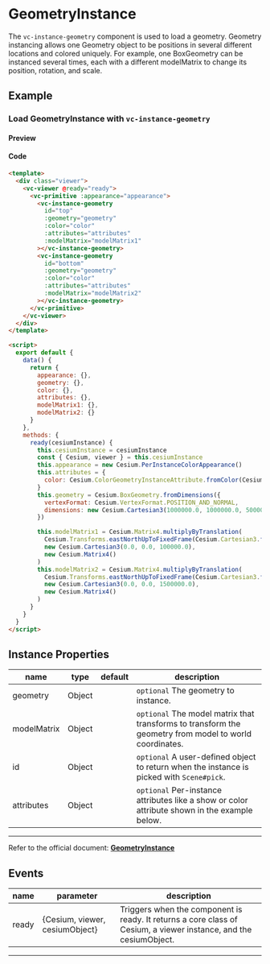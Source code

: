 # GeometryInstance

The `vc-instance-geometry` component is used to load a geometry. Geometry instancing allows one Geometry object to be positions in several different locations and colored uniquely. For example, one BoxGeometry can be instanced several times, each with a different modelMatrix to change its position, rotation, and scale.

## Example

### Load GeometryInstance with `vc-instance-geometry`

#### Preview

<doc-preview>
  <template>
    <div class="viewer">
      <vc-viewer @ready="ready">
        <vc-primitive :appearance="appearance">
          <vc-instance-geometry
            id="top"
            :geometry="geometry"
            :color="color"
            :attributes="attributes"
            :modelMatrix="modelMatrix1"
          ></vc-instance-geometry>
          <vc-instance-geometry
            id="bottom"
            :geometry="geometry"
            :color="color"
            :attributes="attributes"
            :modelMatrix="modelMatrix2"
          ></vc-instance-geometry>
        </vc-primitive>
      </vc-viewer>
    </div>
  </template>

  <script>
    export default {
      data() {
        return {
          appearance: {},
          geometry: {},
          color: {},
          attributes: {},
          modelMatrix1: {},
          modelMatrix2: {}
        }
      },
      methods: {
        ready(cesiumInstance) {
          this.cesiumInstance = cesiumInstance
          const { Cesium, viewer } = this.cesiumInstance
          this.appearance = new Cesium.PerInstanceColorAppearance()
          this.attributes = {
            color: Cesium.ColorGeometryInstanceAttribute.fromColor(Cesium.Color.AQUA)
          }
          this.geometry = Cesium.BoxGeometry.fromDimensions({
            vertexFormat: Cesium.VertexFormat.POSITION_AND_NORMAL,
            dimensions: new Cesium.Cartesian3(1000000.0, 1000000.0, 500000.0)
          })

          this.modelMatrix1 = Cesium.Matrix4.multiplyByTranslation(
            Cesium.Transforms.eastNorthUpToFixedFrame(Cesium.Cartesian3.fromDegrees(108, 40.03883)),
            new Cesium.Cartesian3(0.0, 0.0, 100000.0),
            new Cesium.Matrix4()
          )
          this.modelMatrix2 = Cesium.Matrix4.multiplyByTranslation(
            Cesium.Transforms.eastNorthUpToFixedFrame(Cesium.Cartesian3.fromDegrees(108, 40.03883)),
            new Cesium.Cartesian3(0.0, 0.0, 1500000.0),
            new Cesium.Matrix4()
          )
        }
      }
    }
  </script>
</doc-preview>

#### Code

```html
<template>
  <div class="viewer">
    <vc-viewer @ready="ready">
      <vc-primitive :appearance="appearance">
        <vc-instance-geometry
          id="top"
          :geometry="geometry"
          :color="color"
          :attributes="attributes"
          :modelMatrix="modelMatrix1"
        ></vc-instance-geometry>
        <vc-instance-geometry
          id="bottom"
          :geometry="geometry"
          :color="color"
          :attributes="attributes"
          :modelMatrix="modelMatrix2"
        ></vc-instance-geometry>
      </vc-primitive>
    </vc-viewer>
  </div>
</template>

<script>
  export default {
    data() {
      return {
        appearance: {},
        geometry: {},
        color: {},
        attributes: {},
        modelMatrix1: {},
        modelMatrix2: {}
      }
    },
    methods: {
      ready(cesiumInstance) {
        this.cesiumInstance = cesiumInstance
        const { Cesium, viewer } = this.cesiumInstance
        this.appearance = new Cesium.PerInstanceColorAppearance()
        this.attributes = {
          color: Cesium.ColorGeometryInstanceAttribute.fromColor(Cesium.Color.AQUA)
        }
        this.geometry = Cesium.BoxGeometry.fromDimensions({
          vertexFormat: Cesium.VertexFormat.POSITION_AND_NORMAL,
          dimensions: new Cesium.Cartesian3(1000000.0, 1000000.0, 500000.0)
        })

        this.modelMatrix1 = Cesium.Matrix4.multiplyByTranslation(
          Cesium.Transforms.eastNorthUpToFixedFrame(Cesium.Cartesian3.fromDegrees(108, 40.03883)),
          new Cesium.Cartesian3(0.0, 0.0, 100000.0),
          new Cesium.Matrix4()
        )
        this.modelMatrix2 = Cesium.Matrix4.multiplyByTranslation(
          Cesium.Transforms.eastNorthUpToFixedFrame(Cesium.Cartesian3.fromDegrees(108, 40.03883)),
          new Cesium.Cartesian3(0.0, 0.0, 1500000.0),
          new Cesium.Matrix4()
        )
      }
    }
  }
</script>
```

## Instance Properties

| name        | type   | default | description                                                                                            |
| ----------- | ------ | ------- | ------------------------------------------------------------------------------------------------------ |
| geometry    | Object |         | `optional` The geometry to instance.                                                                   |
| modelMatrix | Object |         | `optional` The model matrix that transforms to transform the geometry from model to world coordinates. |
| id          | Object |         | `optional` A user-defined object to return when the instance is picked with `Scene#pick`.              |
| attributes  | Object |         | `optional` Per-instance attributes like a show or color attribute shown in the example below.          |

---

Refer to the official document: **[GeometryInstance](https://cesium.com/docs/cesiumjs-ref-doc/GeometryInstance.html)**

## Events

<!-- prettier-ignore -->
| name | parameter | description |
| ---- | --------- | ----------- |
| ready | {Cesium, viewer, cesiumObject} | Triggers when the component is ready. It returns a core class of Cesium, a viewer instance, and the cesiumObject. |

---
